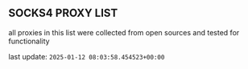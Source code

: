 ## SOCKS4 PROXY LIST

all proxies in this list were collected from open sources and tested for functionality

last update: `2025-01-12 08:03:58.454523+00:00`